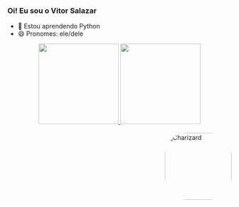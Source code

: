 ### Oi! Eu sou o Vitor Salazar

- 🌱 Estou aprendendo Python
- 😄 Pronomes: ele/dele

<div align="center">
  <a href="https://github.com/VitorSalazar">
  <img height="180em" src="https://github-readme-stats.vercel.app/api?username=VitorSalazar&show_icons=true&theme=github_dark&include_all_commits=true&count_private=true"/>
  <img height="180em" src="https://github-readme-stats.vercel.app/api/top-langs/?username=VitorSalazar&layout=compact&langs_count=7&theme=github_dark"/>
</div>
  
<div style="display: inline_block"><br>
 <img align="right" alt="Charizard" height="150" style="border-radius:50px;"  src="https://discordapp.com/channels/611961221410979840/697199469904527452/1001949030051483758">
</div>
  
